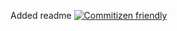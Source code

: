 Added readme
[![Commitizen friendly](https://img.shields.io/badge/commitizen-friendly-brightgreen.svg)](http://commitizen.github.io/cz-cli/)